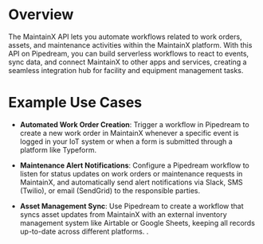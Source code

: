 # Overview

The MaintainX API lets you automate workflows related to work orders, assets, and maintenance activities within the MaintainX platform. With this API on Pipedream, you can build serverless workflows to react to events, sync data, and connect MaintainX to other apps and services, creating a seamless integration hub for facility and equipment management tasks.

# Example Use Cases

- **Automated Work Order Creation**: Trigger a workflow in Pipedream to create a new work order in MaintainX whenever a specific event is logged in your IoT system or when a form is submitted through a platform like Typeform.

- **Maintenance Alert Notifications**: Configure a Pipedream workflow to listen for status updates on work orders or maintenance requests in MaintainX, and automatically send alert notifications via Slack, SMS (Twilio), or email (SendGrid) to the responsible parties.

- **Asset Management Sync**: Use Pipedream to create a workflow that syncs asset updates from MaintainX with an external inventory management system like Airtable or Google Sheets, keeping all records up-to-date across different platforms.
.
